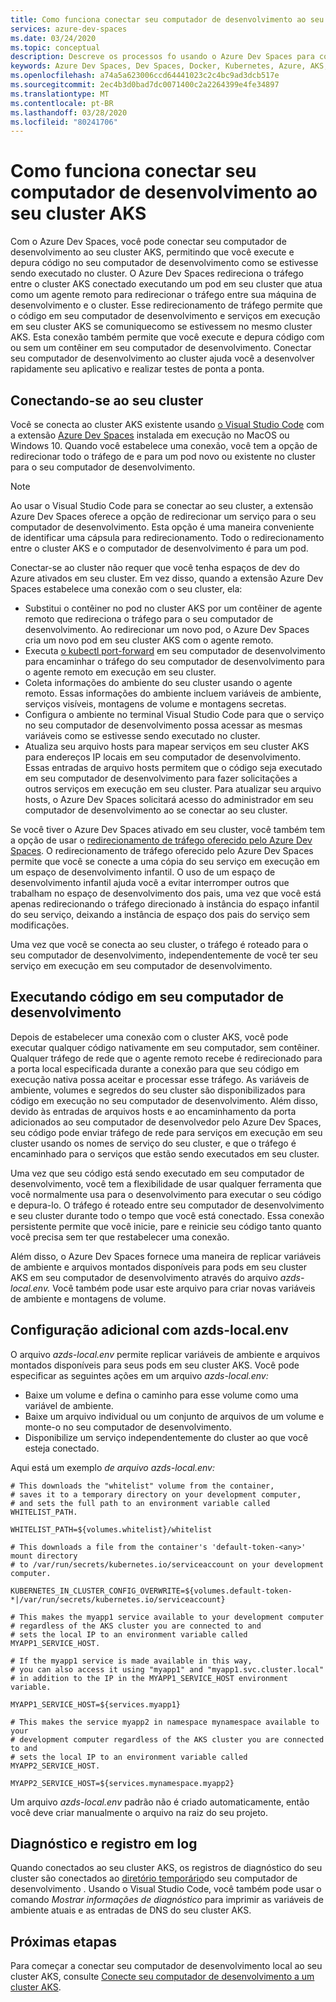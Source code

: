 ```yaml
---
title: Como funciona conectar seu computador de desenvolvimento ao seu cluster AKS
services: azure-dev-spaces
ms.date: 03/24/2020
ms.topic: conceptual
description: Descreve os processos fo usando o Azure Dev Spaces para conectar seu computador de desenvolvimento ao seu cluster azure Kubernetes Service
keywords: Azure Dev Spaces, Dev Spaces, Docker, Kubernetes, Azure, AKS, Azure Kubernetes Service, contêineres
ms.openlocfilehash: a74a5a623006ccd64441023c2c4bc9ad3dcb517e
ms.sourcegitcommit: 2ec4b3d0bad7dc0071400c2a2264399e4fe34897
ms.translationtype: MT
ms.contentlocale: pt-BR
ms.lasthandoff: 03/28/2020
ms.locfileid: "80241706"
---
```

# <a name="how-connecting-your-development-computer-to-your-aks-cluster-works"></a>Como funciona conectar seu computador de desenvolvimento ao seu cluster AKS

Com o Azure Dev Spaces, você pode conectar seu computador de desenvolvimento ao seu cluster AKS, permitindo que você execute e depura código no seu computador de desenvolvimento como se estivesse sendo executado no cluster. O Azure Dev Spaces redireciona o tráfego entre o cluster AKS conectado executando um pod em seu cluster que atua como um agente remoto para redirecionar o tráfego entre sua máquina de desenvolvimento e o cluster. Esse redirecionamento de tráfego permite que o código em seu computador de desenvolvimento e serviços em execução em seu cluster AKS se comuniquecomo se estivessem no mesmo cluster AKS. Esta conexão também permite que você execute e depura código com ou sem um contêiner em seu computador de desenvolvimento. Conectar seu computador de desenvolvimento ao cluster ajuda você a desenvolver rapidamente seu aplicativo e realizar testes de ponta a ponta.

## <a name="connecting-to-your-cluster"></a>Conectando-se ao seu cluster

Você se conecta ao cluster AKS existente usando [o Visual Studio Code][vs-code] com a extensão [Azure Dev Spaces][azds-vs-code] instalada em execução no MacOS ou Windows 10. Quando você estabelece uma conexão, você tem a opção de redirecionar todo o tráfego de e para um pod novo ou existente no cluster para o seu computador de desenvolvimento.

> [!NOTE]
> Ao usar o Visual Studio Code para se conectar ao seu cluster, a extensão Azure Dev Spaces oferece a opção de redirecionar um serviço para o seu computador de desenvolvimento. Esta opção é uma maneira conveniente de identificar uma cápsula para redirecionamento. Todo o redirecionamento entre o cluster AKS e o computador de desenvolvimento é para um pod.

Conectar-se ao cluster não requer que você tenha espaços de dev do Azure ativados em seu cluster. Em vez disso, quando a extensão Azure Dev Spaces estabelece uma conexão com o seu cluster, ela:

* Substitui o contêiner no pod no cluster AKS por um contêiner de agente remoto que redireciona o tráfego para o seu computador de desenvolvimento. Ao redirecionar um novo pod, o Azure Dev Spaces cria um novo pod em seu cluster AKS com o agente remoto.
* Executa [o kubectl port-forward][kubectl-port-forward] em seu computador de desenvolvimento para encaminhar o tráfego do seu computador de desenvolvimento para o agente remoto em execução em seu cluster.
* Coleta informações do ambiente do seu cluster usando o agente remoto. Essas informações do ambiente incluem variáveis de ambiente, serviços visíveis, montagens de volume e montagens secretas.
* Configura o ambiente no terminal Visual Studio Code para que o serviço no seu computador de desenvolvimento possa acessar as mesmas variáveis como se estivesse sendo executado no cluster.  
* Atualiza seu arquivo hosts para mapear serviços em seu cluster AKS para endereços IP locais em seu computador de desenvolvimento. Essas entradas de arquivo hosts permitem que o código seja executado em seu computador de desenvolvimento para fazer solicitações a outros serviços em execução em seu cluster. Para atualizar seu arquivo hosts, o Azure Dev Spaces solicitará acesso do administrador em seu computador de desenvolvimento ao se conectar ao seu cluster.

Se você tiver o Azure Dev Spaces ativado em seu cluster, você também tem a opção de usar o [redirecionamento de tráfego oferecido pelo Azure Dev Spaces][how-it-works-routing]. O redirecionamento de tráfego oferecido pelo Azure Dev Spaces permite que você se conecte a uma cópia do seu serviço em execução em um espaço de desenvolvimento infantil. O uso de um espaço de desenvolvimento infantil ajuda você a evitar interromper outros que trabalham no espaço de desenvolvimento dos pais, uma vez que você está apenas redirecionando o tráfego direcionado à instância do espaço infantil do seu serviço, deixando a instância de espaço dos pais do serviço sem modificações.

Uma vez que você se conecta ao seu cluster, o tráfego é roteado para o seu computador de desenvolvimento, independentemente de você ter seu serviço em execução em seu computador de desenvolvimento.

## <a name="running-code-on-your-development-computer"></a>Executando código em seu computador de desenvolvimento

Depois de estabelecer uma conexão com o cluster AKS, você pode executar qualquer código nativamente em seu computador, sem contêiner. Qualquer tráfego de rede que o agente remoto recebe é redirecionado para a porta local especificada durante a conexão para que seu código em execução nativa possa aceitar e processar esse tráfego. As variáveis de ambiente, volumes e segredos do seu cluster são disponibilizados para código em execução no seu computador de desenvolvimento. Além disso, devido às entradas de arquivos hosts e ao encaminhamento da porta adicionados ao seu computador de desenvolvedor pelo Azure Dev Spaces, seu código pode enviar tráfego de rede para serviços em execução em seu cluster usando os nomes de serviço do seu cluster, e que o tráfego é encaminhado para o serviços que estão sendo executados em seu cluster.

Uma vez que seu código está sendo executado em seu computador de desenvolvimento, você tem a flexibilidade de usar qualquer ferramenta que você normalmente usa para o desenvolvimento para executar o seu código e depura-lo. O tráfego é roteado entre seu computador de desenvolvimento e seu cluster durante todo o tempo que você está conectado. Essa conexão persistente permite que você inicie, pare e reinicie seu código tanto quanto você precisa sem ter que restabelecer uma conexão.

Além disso, o Azure Dev Spaces fornece uma maneira de replicar variáveis de ambiente e arquivos montados disponíveis para pods em seu cluster AKS em seu computador de desenvolvimento através do arquivo *azds-local.env.* Você também pode usar este arquivo para criar novas variáveis de ambiente e montagens de volume.

## <a name="additional-configuration-with-azds-localenv"></a>Configuração adicional com azds-local.env

O arquivo *azds-local.env* permite replicar variáveis de ambiente e arquivos montados disponíveis para seus pods em seu cluster AKS. Você pode especificar as seguintes ações em um arquivo *azds-local.env:*

* Baixe um volume e defina o caminho para esse volume como uma variável de ambiente.
* Baixe um arquivo individual ou um conjunto de arquivos de um volume e monte-o no seu computador de desenvolvimento.
* Disponibilize um serviço independentemente do cluster ao que você esteja conectado.

Aqui está um exemplo *de arquivo azds-local.env:*

```
# This downloads the "whitelist" volume from the container,
# saves it to a temporary directory on your development computer,
# and sets the full path to an environment variable called WHITELIST_PATH.

WHITELIST_PATH=${volumes.whitelist}/whitelist

# This downloads a file from the container's 'default-token-<any>' mount directory 
# to /var/run/secrets/kubernetes.io/serviceaccount on your development computer.

KUBERNETES_IN_CLUSTER_CONFIG_OVERWRITE=${volumes.default-token-*|/var/run/secrets/kubernetes.io/serviceaccount}

# This makes the myapp1 service available to your development computer
# regardless of the AKS cluster you are connected to and
# sets the local IP to an environment variable called MYAPP1_SERVICE_HOST.

# If the myapp1 service is made available in this way, 
# you can also access it using "myapp1" and "myapp1.svc.cluster.local"
# in addition to the IP in the MYAPP1_SERVICE_HOST environment variable.

MYAPP1_SERVICE_HOST=${services.myapp1}

# This makes the service myapp2 in namespace mynamespace available to your 
# development computer regardless of the AKS cluster you are connected to and
# sets the local IP to an environment variable called MYAPP2_SERVICE_HOST.

MYAPP2_SERVICE_HOST=${services.mynamespace.myapp2}
```

Um arquivo *azds-local.env* padrão não é criado automaticamente, então você deve criar manualmente o arquivo na raiz do seu projeto.

## <a name="diagnostics-and-logging"></a>Diagnóstico e registro em log

Quando conectados ao seu cluster AKS, os registros de diagnóstico do seu cluster são conectados ao [diretório temporário][azds-tmp-dir]do seu computador de desenvolvimento . Usando o Visual Studio Code, você também pode usar o comando *Mostrar informações de diagnóstico* para imprimir as variáveis de ambiente atuais e as entradas de DNS do seu cluster AKS.

## <a name="next-steps"></a>Próximas etapas

Para começar a conectar seu computador de desenvolvimento local ao seu cluster AKS, consulte [Conecte seu computador de desenvolvimento a um cluster AKS][connect].

[azds-tmp-dir]: troubleshooting.md#before-you-begin
[azds-vs-code]: https://marketplace.visualstudio.com/items?itemName=azuredevspaces.azds
[connect]: how-to/connect.md
[how-it-works-routing]: how-dev-spaces-works-routing.md
[kubectl-port-forward]: https://kubernetes.io/docs/reference/generated/kubectl/kubectl-commands#port-forward
[vs-code]: https://code.visualstudio.com/download
